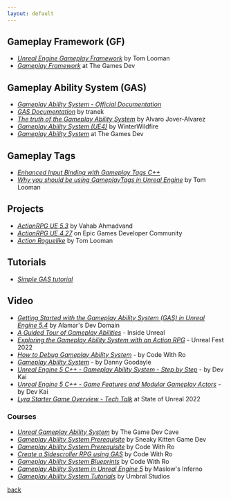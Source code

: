 ```yaml
---
layout: default
---
```


## Gameplay Framework (GF)

* _[Unreal Engine Gameplay Framework](https://www.tomlooman.com/unreal-engine-gameplay-framework/)_ by Tom Looman
* _[Gameplay Framework](https://www.thegames.dev/?cat=3)_ at The Games Dev

## Gameplay Ability System (GAS)

* _[Gameplay Ability System - Official Documentation](https://dev.epicgames.com/documentation/en-us/unreal-engine/gameplay-ability-system-for-unreal-engine)_
* _[GAS Documentation](https://github.com/tranek/GASDocumentation)_ by tranek
* _[The truth of the Gameplay Ability System](https://vorixo.github.io/devtricks/gas/)_ by Alvaro Jover-Alvarez
* _[Gameplay Ability System (UE4)](https://suvam0451.github.io/tutorials/ue4/gameplay-ability-system-01/)_ by WinterWildfire
* _[Gameplay Ability System](https://www.thegames.dev/?cat=4)_ at The Games Dev

## Gameplay Tags

* _[Enhanced Input Binding with Gameplay Tags C++](https://dev.epicgames.com/community/learning/tutorials/aqrD/unreal-engine-enhanced-input-binding-with-gameplay-tags-c)_
* _[Why you should be using GameplayTags in Unreal Engine](https://www.tomlooman.com/unreal-engine-gameplaytags-data-driven-design/)_ by Tom Looman

## Projects

* _[ActionRPG UE 5.3](https://github.com/vahabahmadvand/ActionRPG_UE53)_ by Vahab Ahmadvand
* _[ActionRPG UE 4.27](https://dev.epicgames.com/documentation/en-us/unreal-engine/action-rpg-game?application_version=4.27)_ on Epic Games Developer Community
* _[Action Roguelike](https://github.com/tomlooman/ActionRoguelike)_ by Tom Looman

## Tutorials

* _[Simple GAS tutorial](https://landelare.github.io/2024/01/15/simple-gas-tutorial.html)_

## Video

* _[Getting Started with the Gameplay Ability System (GAS) in Unreal Engine 5.4](https://www.youtube.com/watch?v=Tajm3wrzZ_w)_ by Alamar's Dev Domain
* _[A Guided Tour of Gameplay Abilities](https://www.youtube.com/watch?v=YvXvWa6vbAA)_ - Inside Unreal
* _[Exploring the Gameplay Ability System with an Action RPG](https://www.youtube.com/watch?v=tc542u36JR0)_ - Unreal Fest 2022
* _[How to Debug Gameplay Ability System](https://www.youtube.com/watch?v=X4sfHXwSE_U)_ - by Code With Ro
* _[Gameplay Ability System](https://www.youtube.com/watch?v=s3-kOmP5bVw&list=PLSXoUFZWDVGvI1v8JvWkgGkbqka14-vpe&index=1)_ - by Danny Goodayle
* _[Unreal Engine 5 C++ - Gameplay Ability System - Step by Step](https://www.youtube.com/watch?v=L-3ifQRpyB4)_ - by Dev Kai
* _[Unreal Engine 5 C++ - Game Features and Modular Gameplay Actors](https://www.youtube.com/watch?v=sSoGEO1tnEI)_ - by Dev Kai
* _[Lyra Starter Game Overview - Tech Talk](https://www.youtube.com/watch?v=Fj1zCsYydD8)_ at State of Unreal 2022

### Courses

* _[Unreal Gameplay Ability System](https://www.youtube.com/watch?v=yKLKunEZaj8&list=PLoReGgpfex3woa35rnoXRyF9N3_p7QVQ2)_ by The Game Dev Cave
* _[Gameplay Ability System Prerequisite](https://www.youtube.com/playlist?list=PLnHeglBaPYu-XVKTntS2hoEUs7M4INBPx)_ by Sneaky Kitten Game Dev
* _[Gameplay Ability System Prerequisite](https://www.youtube.com/playlist?list=PL6eAkiWr7AyIbndILQQO0L9_JeOTVIr5r)_ by Code With Ro
* _[Create a Sidescroller RPG using GAS](https://www.youtube.com/watch?v=U2jP6Mlevk0&list=PL6eAkiWr7AyJDObm2BnxoOoMLcUXxqHbV)_ by Code With Ro
* _[Gameplay Ability System Blueprints](https://www.youtube.com/playlist?list=PL6eAkiWr7AyJkHVoHAfyLCldr24QCorE1)_ by Code With Ro
* _[Gameplay Ability System in Unreal Engine 5](https://www.youtube.com/watch?v=KnFYRlSxshc&list=PLSeWTho026lMzw6FJnFm-bfM2COSrohMX)_ by Maslow's Inferno
* _[Gameplay Ability System Tutorials](https://www.youtube.com/playlist?list=PLuS6-Pdt2hhYGZkME7K7ZDT2qf4vbY5c3)_ by Umbral Studios

[back](../)
